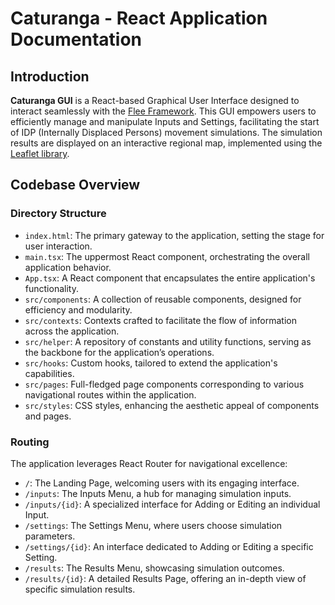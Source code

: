 # Caturanga - React Application Documentation

## Introduction

**Caturanga GUI** is a React-based Graphical User Interface designed to interact seamlessly with the [Flee Framework](https://flee.readthedocs.io/en/master/). This GUI empowers users to efficiently manage and manipulate Inputs and Settings, facilitating the start of IDP (Internally Displaced Persons) movement simulations. The simulation results are displayed on an interactive regional map, implemented using the [Leaflet library](https://leafletjs.com/reference.html).

## Codebase Overview

### Directory Structure

- `index.html`: The primary gateway to the application, setting the stage for user interaction.
- `main.tsx`: The uppermost React component, orchestrating the overall application behavior.
- `App.tsx`: A React component that encapsulates the entire application's functionality.
- `src/components`: A collection of reusable components, designed for efficiency and modularity.
- `src/contexts`: Contexts crafted to facilitate the flow of information across the application.
- `src/helper`: A repository of constants and utility functions, serving as the backbone for the application’s operations.
- `src/hooks`: Custom hooks, tailored to extend the application's capabilities.
- `src/pages`: Full-fledged page components corresponding to various navigational routes within the application.
- `src/styles`: CSS styles, enhancing the aesthetic appeal of components and pages.

### Routing

The application leverages React Router for navigational excellence:

- `/`: The Landing Page, welcoming users with its engaging interface.
- `/inputs`: The Inputs Menu, a hub for managing simulation inputs.
- `/inputs/{id}`: A specialized interface for Adding or Editing an individual Input.
- `/settings`: The Settings Menu, where users choose simulation parameters.
- `/settings/{id}`: An interface dedicated to Adding or Editing a specific Setting.
- `/results`: The Results Menu, showcasing simulation outcomes.
- `/results/{id}`: A detailed Results Page, offering an in-depth view of specific simulation results.

